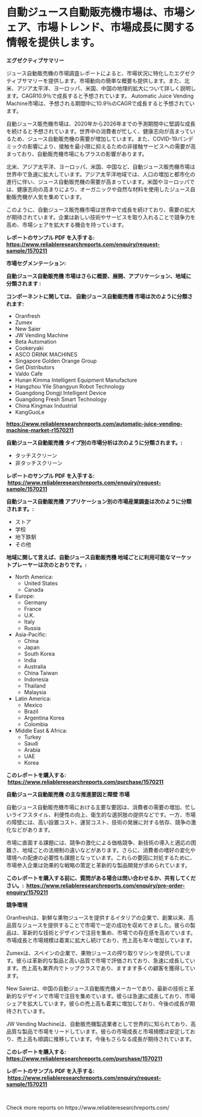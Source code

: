 <p><h1>自動ジュース自動販売機市場は、市場シェア、市場トレンド、市場成長に関する情報を提供します。</h1></p><p><strong>エグゼクティブサマリー</strong></p>
<p><p>ジュース自動販売機の市場調査レポートによると、市場状況に特化したエグゼクティブサマリーを提供します。市場動向の簡単な概要も提供します。また、北米、アジア太平洋、ヨーロッパ、米国、中国の地理的拡大について詳しく説明します。CAGR10.9％で成長すると予想されています。 Automatic Juice Vending Machine市場は、予想される期間中に10.9％のCAGRで成長すると予想されています。</p><p>自動ジュース販売機市場は、2020年から2026年までの予測期間中に堅調な成長を続けると予想されています。世界中の消費者が忙しく、健康志向が高まっているため、ジュース自動販売機の需要が増加しています。また、COVID-19パンデミックの影響により、接触を最小限に抑えるための非接触サービスへの需要が高まっており、自動販売機市場にもプラスの影響があります。</p><p>北米、アジア太平洋、ヨーロッパ、米国、中国など、自動ジュース販売機市場は世界中で急速に拡大しています。アジア太平洋地域では、人口の増加と都市化の進行に伴い、ジュース自動販売機の需要が高まっています。米国やヨーロッパでは、健康志向の高まりにより、オーガニックや自然な材料を使用したジュース自動販売機が人気を集めています。</p><p>このように、自動ジュース販売機市場は世界中で成長を続けており、需要の拡大が期待されています。企業は新しい技術やサービスを取り入れることで競争力を高め、市場シェアを拡大する機会を持っています。</p></p>
<p><strong>レポートのサンプル PDF を入手する: <a href="https://www.reliableresearchreports.com/enquiry/request-sample/1570211">https://www.reliableresearchreports.com/enquiry/request-sample/1570211</a></strong></p>
<p><strong>市場セグメンテーション:</strong></p>
<p><strong> 自動ジュース自動販売機 市場はさらに概要、展開、アプリケーション、地域に分類されます :</strong></p>
<p><strong>コンポーネントに関しては、 自動ジュース自動販売機 市場は次のように分類されます: &nbsp;</strong></p>
<p><ul><li>Oranfresh</li><li>Zumex</li><li>New Saier</li><li>JW Vending Machine</li><li>Beta Automation</li><li>Cookeryaki</li><li>ASCO DRINK MACHINES</li><li>Singapore Golden Orange Group</li><li>Get Distributors</li><li>Valdo Cafe</li><li>Hunan Kimma Intelligent Equipment Manufacture</li><li>Hangzhou Yile Shangyun Robot Technology</li><li>Guangdong Dongji Intelligent Device</li><li>Guangdong Fresh Smart Technology</li><li>China Kingmax Industrial</li><li>KangGuoLe</li></ul></p>
<p><strong><a href="https://www.reliableresearchreports.com/automatic-juice-vending-machine-market-r1570211">https://www.reliableresearchreports.com/automatic-juice-vending-machine-market-r1570211</a></strong></p>
<p><strong> 自動ジュース自動販売機 タイプ別の市場分析は次のように分類されます。:</strong></p>
<p><ul><li>タッチスクリーン</li><li>非タッチスクリーン</li></ul></p>
<p><strong>レポートのサンプル PDF を入手する: &nbsp;<a href="https://www.reliableresearchreports.com/enquiry/request-sample/1570211">https://www.reliableresearchreports.com/enquiry/request-sample/1570211</a></strong></p>
<p><strong> 自動ジュース自動販売機 アプリケーション別の市場産業調査は次のように分類されます。:</strong></p>
<p><ul><li>ストア</li><li>学校</li><li>地下鉄駅</li><li>その他</li></ul></p>
<p><strong>地域に関して言えば、自動ジュース自動販売機 地域ごとに利用可能なマーケットプレーヤーは次のとおりです。:</strong></p>
<p><ul>
    <li>
        North America:
        <ul>
            <li>United States</li>
            <li>Canada</li>
        </ul>
    </li>
    <li>
        Europe:
        <ul>
            <li>Germany</li>
            <li>France</li>
            <li>U.K.</li>
            <li>Italy</li>
            <li>Russia</li>
        </ul>
    </li>
    <li>
        Asia-Pacific:
        <ul>
            <li>China</li>
            <li>Japan</li>
            <li>South Korea</li>
            <li>India</li>
            <li>Australia</li>
            <li>China Taiwan</li>
            <li>Indonesia</li>
            <li>Thailand</li>
            <li>Malaysia</li>
        </ul>
    </li>
    <li>
        Latin America:
        <ul>
            <li>Mexico</li>
            <li>Brazil</li>
            <li>Argentina Korea</li>
            <li>Colombia</li>
        </ul>
    </li>
    <li>
        Middle East & Africa:
        <ul>
            <li>Turkey</li>
            <li>Saudi</li>
            <li>Arabia</li>
            <li>UAE</li>
            <li>Korea</li>
        </ul>
    </li>
    </ul></p>
<p><strong>このレポートを購入する: &nbsp;<a href="https://www.reliableresearchreports.com/purchase/1570211">https://www.reliableresearchreports.com/purchase/1570211</a></strong></p>
<p><strong>自動ジュース自動販売機 の主な推進要因と障壁 市場</strong></p>
<p><p>自動ジュース自動販売機市場における主要な要因は、消費者の需要の増加、忙しいライフスタイル、利便性の向上、衛生的な選択肢の提供などです。一方、市場の障壁には、高い設置コスト、運営コスト、技術の発展に対する依存、競争の激化などがあります。</p><p>市場に直面する課題には、競争の激化による価格競争、新技術の導入と適応の困難さ、地域ごとの法規制の違いなどがあります。さらに、消費者の嗜好の変化や環境への配慮の必要性も課題となっています。これらの要因に対処するために、市場参入企業は効果的な戦略の策定と革新的な製品開発が求められています。</p></p>
<p><strong>このレポートを購入する前に、質問がある場合は問い合わせるか、共有してください。:&nbsp; <a href="https://www.reliableresearchreports.com/enquiry/pre-order-enquiry/1570211">https://www.reliableresearchreports.com/enquiry/pre-order-enquiry/1570211</a></strong></p>
<p><strong>競争環境</strong></p>
<p><p>Oranfreshは、新鮮な果物ジュースを提供するイタリアの企業で、創業以来、高品質なジュースを提供することで市場で一定の成功を収めてきました。彼らの製品は、革新的な技術とデザインで注目を集め、市場での存在感を高めています。市場成長と市場規模は着実に拡大し続けており、売上高も年々増加しています。</p><p>Zumexは、スペインの企業で、果物ジュースの搾り取りマシンを提供しています。彼らは革新的な製品と高い品質で市場で評価されており、急速に成長しています。売上高も業界内でトップクラスであり、ますます多くの顧客を獲得しています。</p><p>New Saierは、中国の自動ジュース自動販売機メーカーであり、最新の技術と革新的なデザインで市場で注目を集めています。彼らは急速に成長しており、市場シェアを拡大しています。彼らの売上高も着実に増加しており、今後の成長が期待されています。</p><p>JW Vending Machineは、自動販売機製造業者として世界的に知られており、高品質な製品で市場をリードしています。彼らの市場成長と市場規模は安定しており、売上高も順調に推移しています。今後もさらなる成長が期待されています。</p></p>
<p><strong>このレポートを購入する: &nbsp; <a href="https://www.reliableresearchreports.com/purchase/1570211">https://www.reliableresearchreports.com/purchase/1570211</a></strong></p>
<p><strong>レポートのサンプル PDF を入手する: &nbsp;<a href="https://www.reliableresearchreports.com/enquiry/request-sample/1570211">https://www.reliableresearchreports.com/enquiry/request-sample/1570211</a></strong><strong></strong></p>
<p>&nbsp;</p>
<p>Check more reports on https://www.reliableresearchreports.com/</p>